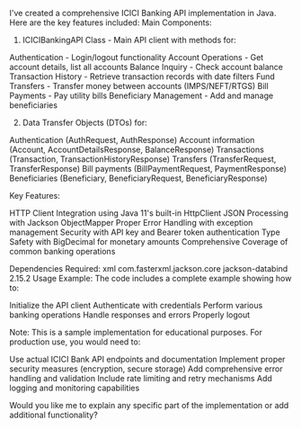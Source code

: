 I've created a comprehensive ICICI Banking API implementation in Java. Here are the key features included:
Main Components:
1. ICICIBankingAPI Class - Main API client with methods for:

Authentication - Login/logout functionality
Account Operations - Get account details, list all accounts
Balance Inquiry - Check account balance
Transaction History - Retrieve transaction records with date filters
Fund Transfers - Transfer money between accounts (IMPS/NEFT/RTGS)
Bill Payments - Pay utility bills
Beneficiary Management - Add and manage beneficiaries

2. Data Transfer Objects (DTOs) for:

Authentication (AuthRequest, AuthResponse)
Account information (Account, AccountDetailsResponse, BalanceResponse)
Transactions (Transaction, TransactionHistoryResponse)
Transfers (TransferRequest, TransferResponse)
Bill payments (BillPaymentRequest, PaymentResponse)
Beneficiaries (Beneficiary, BeneficiaryRequest, BeneficiaryResponse)

Key Features:

HTTP Client Integration using Java 11's built-in HttpClient
JSON Processing with Jackson ObjectMapper
Proper Error Handling with exception management
Security with API key and Bearer token authentication
Type Safety with BigDecimal for monetary amounts
Comprehensive Coverage of common banking operations

Dependencies Required:
xml<dependency>
    <groupId>com.fasterxml.jackson.core</groupId>
    <artifactId>jackson-databind</artifactId>
    <version>2.15.2</version>
</dependency>
Usage Example:
The code includes a complete example showing how to:

Initialize the API client
Authenticate with credentials
Perform various banking operations
Handle responses and errors
Properly logout

Note: This is a sample implementation for educational purposes. For production use, you would need to:

Use actual ICICI Bank API endpoints and documentation
Implement proper security measures (encryption, secure storage)
Add comprehensive error handling and validation
Include rate limiting and retry mechanisms
Add logging and monitoring capabilities

Would you like me to explain any specific part of the implementation or add additional functionality?
